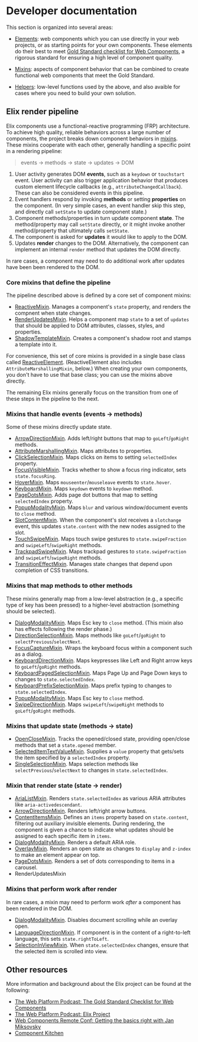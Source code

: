 # Developer documentation

This section is organized into several areas:

* [Elements](/documentation/elements): web components which you can use directly
  in your web projects, or as starting points for your own components. These
  elements do their best to meet [Gold Standard checklist for Web
  Components](https://github.com/webcomponents/gold-standard/wiki), a rigorous
  standard for ensuring a high level of component quality.

* [Mixins](/documentation/mixins): aspects of component behavior that can be
  combined to create functional web components that meet the Gold Standard.

* [Helpers](/documentation/helpers): low-level functions used by the above, and
  also avaible for cases where you need to build your own solution.


## Elix render pipeline

Elix components use a functional-reactive programming (FRP) architecture. To achieve high quality, reliable behaviors across a large number of components, the project breaks down component behaviors in [mixins](mixins). These mixins cooperate with each other, generally handling a specific point in a rendering pipeline:

> events → methods → state → updates → DOM

1. User activity generates DOM **events**, such as a `keydown` or `touchstart` event. User activity can also trigger application behavior that produces custom element lifecycle callbacks (e.g., `attributeChangedCallback`). These can also be considered events in this pipeline.
2. Event handlers respond by invoking **methods** or setting **properties** on the component. (In very simple cases, an event handler skip this step, and directly call `setState` to update component state.)
3. Component methods/properties in turn update component **state**. The method/property may call `setState` directly, or it might invoke another method/property that ultimately calls `setState`.
4. The component is asked for **updates** it would like to apply to the DOM.
5. Updates **render** changes to the DOM. Alternatively, the component can implement an internal `render` method that updates the DOM directly.

In rare cases, a component may need to do additional work after updates have been been rendered to the DOM.


### Core mixins that define the pipeline

The pipeline described above is defined by a core set of component mixins:

* [ReactiveMixin](/documentation/ReactiveMixin). Manages a component's `state` property, and renders the compnent when state changes.
* [RenderUpdatesMixin](/documentation/RenderUpdatesMixin). Helps a component map `state` to a set of `updates` that should be applied to DOM attributes, classes, styles, and properties.
* [ShadowTemplateMixin](/documentation/ShadowTemplateMixin). Creates a component's shadow root and stamps a template into it.

For convenience, this set of core mixins is provided in a single base class called [ReactiveElement](/documentation/ReactiveElement). (ReactiveElement also includes `AttributeMarshallingMixin`, below.) When creating your own components, you don't have to use that base class; you can use the mixins above directly.

The remaining Elix mixins generally focus on the transition from one of these steps in the pipeline to the next.


### Mixins that handle events (events → methods)

Some of these mixins directly update state.

* [ArrowDirectionMixin](/documentation/ArrowDirectionMixin). Adds left/right buttons that map to `goLeft`/`goRight` methods.
* [AttributeMarshallingMixin](/documentation/AttributeMarshallingMixin). Maps attributes to properties.
* [ClickSelectionMixin](/documentation/ClickSelectionMixin). Maps clicks on items to setting `selectedIndex` property.
* [FocusVisibleMixin](/documentation/FocusVisibleMixin). Tracks whether to show a focus ring indicator, sets `state.focusRing`.
* [HoverMixin](/documentation/HoverMixin). Maps `mouseenter`/`mouseleave` events to `state.hover`.
* [KeyboardMixin](/documentation/KeyboardMixin). Maps `keydown` events to `keydown` method.
* [PageDotsMixin](/documentation/PageDotsMixin). Adds page dot buttons that map to setting `selectedIndex` property.
* [PopupModalityMixin](/documentation/PopupModalityMixin). Maps `blur` and various window/document events to `close` method.
* [SlotContentMixin](/documentation/SlotContentMixin). When the component's slot receives a `slotchange` event, this updates `state.content` with the new nodes assigned to the slot.
* [TouchSwipeMixin](/documentation/TouchSwipeMixin). Maps touch swipe gestures to `state.swipeFraction` and `swipeLeft`/`swipeRight` methods.
* [TrackpadSwipeMixin](/documentation/TrackpadSwipeMixin). Maps trackpad gestures to `state.swipeFraction` and `swipeLeft`/`swipeRight` methods.
* [TransitionEffectMixin](/documentation/TransitionEffectMixin). Manages state changes that depend upon completion of CSS transitions.


### Mixins that map methods to other methods

These mixins generally map from a low-level abstraction (e.g., a specific type of key has been pressed) to a higher-level abstraction (something should be selected).

* [DialogModalityMixin](/documentation/DialogModalityMixin). Maps Esc key to `close` method. (This mixin also has effects following the render phase.)
* [DirectionSelectionMixin](/documentation/DirectionSelectionMixin). Maps methods like `goLeft`/`goRight` to `selectPrevious`/`selectNext`.
* [FocusCaptureMixin](/documentation/FocusCaptureMixin). Wraps the keyboard focus within a component such as a dialog.
* [KeyboardDirectionMixin](/documentation/KeyboardDirectionMixin). Maps keypresses like Left and Right arrow keys to `goLeft`/`goRight` methods.
* [KeyboardPagedSelectionMixin](/documentation/KeyboardPagedSelectionMixin). Maps Page Up and Page Down keys to changes to `state.selectedIndex`.
* [KeyboardPrefixSelectionMixin](/documentation/KeyboardPrefixSelectionMixin). Maps prefix typing to changes to `state.selectedIndex`.
* [PopupModalityMixin](/documentation/PopupModalityMixin). Maps Esc key to `close` method.
* [SwipeDirectionMixin](/documentation/SwipeDirectionMixin). Maps `swipeLeft`/`swipeRight` methods to `goLeft`/`goRight` methods.


### Mixins that update state (methods → state)

* [OpenCloseMixin](/documentation/OpenCloseMixin). Tracks the opened/closed state, providing open/close methods that set a `state.opened` member.
* [SelectedItemTextValueMixin](/documentation/SelectedItemTextValueMixin). Supplies a `value` property that gets/sets the item specified by a `selectedIndex` property.
* [SingleSelectionMixin](/documentation/SingleSelectionMixin). Maps selection methods like `selectPrevious`/`selectNext` to changes in `state.selectedIndex`.


### Mixin that render state (state → render)

* [AriaListMixin](/documentation/AriaListMixin). Renders `state.selectedIndex` as various ARIA attributes like `aria-activedescendant`.
* [ArrowDirectionMixin](/documentation/ArrowDirectionMixin). Renders left/right arrow buttons.
* [ContentItemsMixin](/documentation/ContentItemsMixin). Defines an `items` property based on `state.content`, filtering out auxiliary invisible elements. During rendering, the component is given a chance to indicate what updates should be assigned to each specific item in `items`.
* [DialogModalityMixin](/documentation/DialogModalityMixin). Renders a default ARIA role.
* [OverlayMixin](/documentation/OverlayMixin). Renders an open state as changes to `display` and `z-index` to make an element appear on top.
* [PageDotsMixin](/documentation/PageDotsMixin). Renders a set of dots corresponding to items in a carousel.
* RenderUpdatesMixin


### Mixins that perform work after render

In rare cases, a mixin may need to perform work _after_ a component has been rendered in the DOM.

* [DialogModalityMixin](/documentation/DialogModalityMixin). Disables document scrolling while an overlay open.
* [LanguageDirectionMixin](/documentation/LanguageDirectionMixin). If component is in the content of a right-to-left language, this sets `state.rightToLeft`.
* [SelectionInViewMixin](/documentation/SelectionInViewMixin). When `state.selectedIndex` changes, ensure that the selected item is scrolled into view.


## Other resources

More information and background about the Elix project can be found at the 
following:

* [The Web Platform Podcast: The Gold Standard Checklist for Web Components](http://thewebplatformpodcast.com/126-gold-standard-checklist-for-web-components)
* [The Web Platform Podcast: Elix Project](http://thewebplatformpodcast.com/129-elix-project)
* [Web Components Remote Conf: Getting the basics right with Jan Miksovsky](https://youtu.be/3Xq0IrFbZGg)
* [Component Kitchen](https://component.kitchen)
